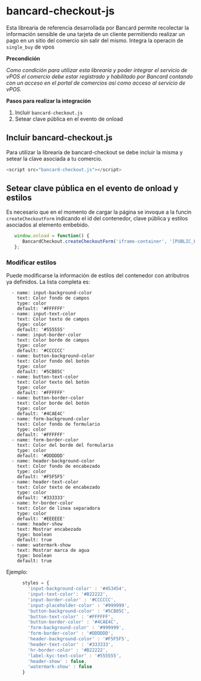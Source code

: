 # bancard-checkout-js
Esta librearía de referencia desarrollada por Bancard permite recolectar la información sensible de una tarjeta de un cliente permitiendo realizar un pago en un sitio del comercio sin salir del mismo. Integra la operacin de `single_buy` de vpos

<b>Precondición</b>

<i>Como condición para utilizar esta librearía y poder integrar el servicio de vPOS el comercio debe estar registrado y habilitado por Bancard contando con un acceso en el portal de comercios así como acceso al servicio de vPOS.</i>

<b>Pasos para realizar la integración</b>

1. Incluir `bancard-checkout.js`
2. Setear clave pública en el evento de onload


## Incluir bancard-checkout.js
Para utilizar la librearía de bancard-checkout se debe incluir la misma y setear la clave asociada a tu comercio. 

```javascript
<script src="bancard-checkout.js"></script>
```

## Setear clave pública en el evento de onload y estilos
Es necesario que en el momento de cargar la página se invoque a la funcin `createCheckoutForm` indicando el id del contenedor, clave pública y estilos asociados al elemento embebido.

```javascript
   window.onload = function() {
      BancardCheckout.createCheckoutForm('iframe-container', '[PUBLIC_KEY]', styles);
   };
```

### Modificar estilos 
Puede modificarse la información de estilos del contenedor con atributros ya definidos. La lista completa es:

```
  - name: input-background-color
    text: Color fondo de campos
    type: color
    default: '#FFFFFF'
  - name: input-text-color
    text: Color texto de campos
    type: color
    default: '#555555'
  - name: input-border-color
    text: Color borde de campos
    type: color
    default: '#CCCCCC'
  - name: button-background-color
    text: Color fondo del botón
    type: color
    default: '#5CB85C'
  - name: button-text-color
    text: Color texto del botón
    type: color
    default: '#FFFFFF'
  - name: button-border-color
    text: Color borde del botón
    type: color
    default: '#4CAE4C'
  - name: form-background-color
    text: Color fondo de formulario
    type: color
    default: '#FFFFFF'
  - name: form-border-color
    text: Color del borde del formulario
    type: color
    default: '#DDDDDD'
  - name: header-background-color
    text: Color fondo de encabezado
    type: color
    default: '#F5F5F5'
  - name: header-text-color
    text: Color texto de encabezado
    type: color
    default: '#333333'
  - name: hr-border-color
    text: Color de linea separadora
    type: color
    default: '#EEEEEE'
  - name: header-show
    text: Mostrar encabezado
    type: boolean
    default: true
  - name: watermark-show
    text: Mostrar marca de agua
    type: boolean
    default: true
```

Ejemplo:

```javascript
      styles = {
        'input-background-color' : '#453454',
        'input-text-color': '#B22222',
        'input-border-color' : '#CCCCCC',
        'input-placeholder-color' : '#999999',
        'button-background-color' : '#5CB85C',
        'button-text-color' : '#FFFFFF',
        'button-border-color' : '#4CAE4C',
        'form-background-color' : '#999999',
        'form-border-color' : '#DDDDDD',
        'header-background-color' : '#F5F5F5',
        'header-text-color' : '#333333',
        'hr-border-color' : '#B22222',
        'label-kyc-text-color' : '#555555',
        'header-show' : false,
        'watermark-show' : false
      }
```

